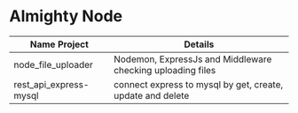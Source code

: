 # Almighty Node

Name Project  | Details
------------- | -------------
node_file_uploader  | Nodemon, ExpressJs and Middleware checking uploading files
rest_api_express-mysql  | connect express to mysql by get, create, update and delete
